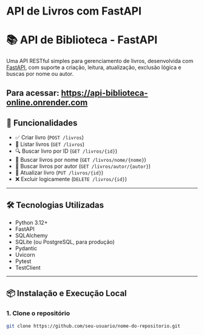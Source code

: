 # API de Livros com FastAPI

# 📚 API de Biblioteca - FastAPI

Uma API RESTful simples para gerenciamento de livros, desenvolvida com [FastAPI](https://fastapi.tiangolo.com/), com suporte a criação, leitura, atualização, exclusão lógica e buscas por nome ou autor.

Para acessar: https://api-biblioteca-online.onrender.com
---

## 🚀 Funcionalidades

- ✅ Criar livro (`POST /livros`)
- 📖 Listar livros (`GET /livros`)
- 🔍 Buscar livro por ID (`GET /livros/{id}`)
- 🔎 Buscar livros por nome (`GET /livros/nome/{nome}`)
- 🔎 Buscar livros por autor (`GET /livros/autor/{autor}`)
- 📝 Atualizar livro (`PUT /livros/{id}`)
- ❌ Excluir logicamente (`DELETE /livros/{id}`)

---

## 🛠️ Tecnologias Utilizadas

- Python 3.12+
- FastAPI
- SQLAlchemy
- SQLite (ou PostgreSQL, para produção)
- Pydantic
- Uvicorn
- Pytest
- TestClient

---

## 📦 Instalação e Execução Local

### 1. Clone o repositório

```bash
git clone https://github.com/seu-usuario/nome-do-repositorio.git

